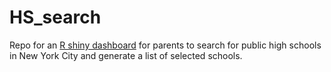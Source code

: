 # HS_search
Repo for an [R shiny dashboard](https://thepublicgood.shinyapps.io/HS_search/) for parents to search for public high schools in New York City and generate a list of selected schools. 
